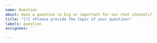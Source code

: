 ```yaml
---
name: Question
about: Have a question to big or important for our chat channels?
title: "[?] <Please provide the topic of your question>"
labels: question
assignees: ''

---
```



